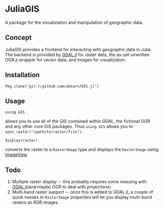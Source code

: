 # JuliaGIS #

A package for the visualization and manipulation of geographic data.

## Concept ##

JuliaGIS provides a frontend for interacting with geographic data in Julia. The backend is provided by [GDAL.jl](https://github.com/wkearn/GDAL.jl) for raster data, the as-yet unwritten OGR.jl wrapper for vector data, and Images for visualization.

## Installation ##

	Pkg.clone("git://github.com/wkearn/GIS.jl")

## Usage ##

	using GIS

allows you to use all of the GIS contained within GDAL, the fictional OGR and any other core GIS packages. Thus `using GIS` allows you to `open_raster("/path/to/raster/file")`.

	display(raster)

converts the raster to a `RasterImage` type and displays the `RasterImage` using [ImageView](https://github.com/timholy/ImageView.jl)

## Todo ##

1. Multiple raster display -- this probably requires some messing with [GDAL.jl](https://github.com/wkearn/GDAL.jl)(and maybe OGR to deal with projections)
2. Multi-band raster support -- once this is added to GDAL.jl, a couple of quick tweaks to `RasterImage` properties will let you display multi-band rasters as RGB images.

